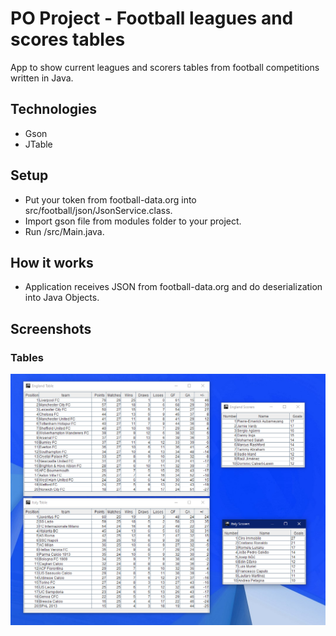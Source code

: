# PO Project - Football leagues and scores tables

App to show current leagues and scorers tables from football competitions written in Java.

## Technologies

* Gson
* JTable

## Setup

* Put your token from football-data.org into src/football/json/JsonService.class.
* Import gson file from modules folder to your project.
* Run /src/Main.java.

## How it works

* Application receives JSON from football-data.org and do deserialization into Java Objects. 

## Screenshots

### Tables

![Tables](https://github.com/miko083/POProject/blob/master/images/tables.png)

